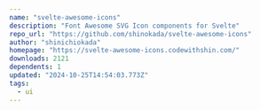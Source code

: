 ```yaml
---
name: "svelte-awesome-icons"
description: "Font Awesome SVG Icon components for Svelte"
repo_url: "https://github.com/shinokada/svelte-awesome-icons"
author: "shinichiokada"
homepage: "https://svelte-awesome-icons.codewithshin.com/"
downloads: 2121
dependents: 1
updated: "2024-10-25T14:54:03.773Z"
tags: 
  - ui
---
```

